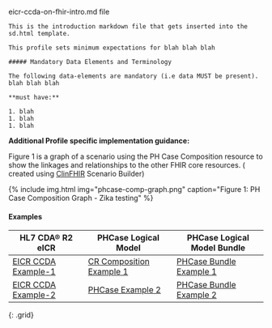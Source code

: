 eicr-ccda-on-fhir-intro.md file

    This is the introduction markdown file that gets inserted into the sd.html template.

    This profile sets minimum expectations for blah blah blah

    ##### Mandatory Data Elements and Terminology

    The following data-elements are mandatory (i.e data MUST be present). blah blah blah

    **must have:**

    1. blah
    1. blah
    1. blah

**Additional Profile specific implementation guidance:**

Figure 1 is a graph of a scenario using the PH Case Composition resource to show the linkages and relationships to the other FHIR core resources.  ( created using [ClinFHIR](http://clinfhir.com/) Scenario Builder)

{% include img.html img="phcase-comp-graph.png" caption="Figure 1: PH Case Composition Graph - Zika testing" %}

#### Examples

| HL7 CDA® R2 eICR | PHCase Logical Model |PHCase Logical Model Bundle
|--------------------------------------------------------------------|---------------------------------|---|
|[EICR CCDA Example-1](eicr-example1.html)|[CR Composition Example 1](Composition-eicr-ccda-on-fhir-genexample.html)|[PHCase Bundle Example 1](#.html)|
|[EICR CCDA Example-2](eicr-example2.html)|[PHCase Example 2](#.html)|[PHCase Bundle Example 2](#.html)|
{: .grid}
